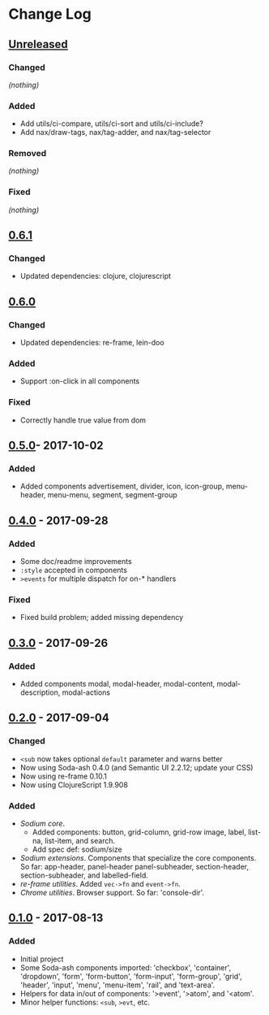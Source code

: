 # Change Log

## [Unreleased]
### Changed
_(nothing)_
### Added
- Add utils/ci-compare, utils/ci-sort and utils/ci-include?
- Add nax/draw-tags, nax/tag-adder, and nax/tag-selector
### Removed
_(nothing)_
### Fixed
_(nothing)_

## [0.6.1]
### Changed
- Updated dependencies: clojure, clojurescript

## [0.6.0]
### Changed
- Updated dependencies: re-frame, lein-doo
### Added
- Support :on-click in all components
### Fixed
- Correctly handle true value from dom

## [0.5.0]- 2017-10-02
### Added
- Added components advertisement, divider, icon, icon-group, menu-header, menu-menu, segment, segment-group

## [0.4.0] - 2017-09-28
### Added
- Some doc/readme improvements
- `:style` accepted in components
- `>events` for multiple dispatch for on-* handlers
### Fixed
- Fixed build problem; added missing dependency

## [0.3.0] - 2017-09-26
### Added
- Added components modal, modal-header, modal-content, modal-description, modal-actions


## [0.2.0] - 2017-09-04
### Changed
- `<sub` now takes optional `default` parameter and warns better
- Now using Soda-ash 0.4.0 (and Semantic UI 2.2.12; update your CSS)
- Now using re-frame 0.10.1
- Now using ClojureScript 1.9.908
### Added
- *Sodium core*.
  - Added components: button, grid-column, grid-row image, label, list-na, list-item, and search.
  - Add spec def: sodium/size
- *Sodium extensions*. Components that specialize the core components. So far:
   app-header, panel-header panel-subheader, section-header, section-subheader,
   and labelled-field.
- *re-frame utilities*. Added `vec->fn` and `event->fn`.
- *Chrome utilities*. Browser support. So far: 'console-dir'.


## [0.1.0] - 2017-08-13
### Added
- Initial project
- Some Soda-ash components imported: 'checkbox', 'container', 'dropdown', 'form',
  'form-button', 'form-input', 'form-group', 'grid', 'header', 'input', 'menu',
  'menu-item', 'rail', and 'text-area'.
- Helpers for data in/out of components: '>event', '>atom', and '<atom'.
- Minor helper functions: `<sub`, `>evt`, etc.


[Unreleased]: https://github.com/deg/sodium/compare/5ecf157...HEAD
[0.6.1]: https://github.com/deg/sodium/compare/bb64849...5ecf157
[0.6.0]: https://github.com/deg/sodium/compare/a1dd09e...bb64849
[0.5.0]: https://github.com/deg/sodium/compare/0dd1e35...a1dd09e
[0.4.0]: https://github.com/deg/sodium/compare/17de322...0dd1e35
[0.3.0]: https://github.com/deg/sodium/compare/043f00a...17de322
[0.2.0]: https://github.com/deg/sodium/compare/6c372df...043f00a
[0.1.0]: https://github.com/deg/sodium/compare/ff21e14...6c372df
